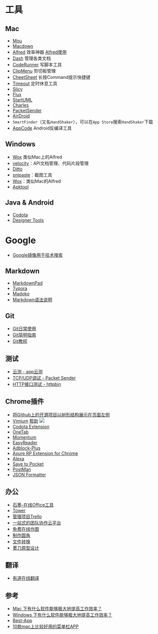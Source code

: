 # 工具

## Mac

* [Mou](http://25.io/mou/)
* [Macdown](http://macdown.uranusjr.com/)
* [Alfred](https://www.alfredapp.com/) 效率神器 [Alfred使用](http://www.tuicool.com/articles/YJJv2i)
* [Dash](https://kapeli.com/dash) 管理各类文档
* [CodeRunner](https://coderunnerapp.com/) 写脚本工具
* [ClipMenu](http://www.clipmenu.com/) 剪切板管理
* [CheetSheet](http://www.cheatsheetapp.com/CheatSheet/) 长按Command提示快捷键
* [Timeout](http://www.dejal.com/timeout/) 定时休息工具
* [Slicy](http://macrabbit.com/slicy/)
* [Flux](https://justgetflux.com/)
* [StartUML](http://staruml.io/)
* [Charles](https://www.charlesproxy.com/)
* [PacketSender](https://packetsender.com/)
* [AirDroid](https://www.airdroid.com/)
* `SmartFinder`（又名`HandShaker`），可以在`App Store`搜索`HandShaker`下载
* [AppCode](https://www.jetbrains.com/objc/) Android反编译工具

## Windows

* [Wox](https://github.com/Wox-launcher/Wox) 类似Mac上的Alfred
* [velocity](http://velocity.silverlakesoftware.com/)：API文档管理、代码片段管理
* [Ditto](http://ditto-cp.sourceforge.net/)
* [snipaste](http://zh.snipaste.com/)：截图工具
* [Wox](https://github.com/Wox-launcher/Wox)：类似Mac的Alfred
* [Apktool](https://ibotpeaches.github.io/Apktool/)

## Java & Android
* [Codota](https://www.codota.com/)
* [Designer Tools](https://play.google.com/store/apps/details?id=com.scheffsblend.designertools)

# Google

* [Google镜像用于技术搜索](http://www.itechzero.com/google-mirror-sites-collect.html)

## Markdown

* [MarkdownPad](http://www.markdownpad.com/)
* [Typora](http://www.typora.io/)
* [Madoko](https://www.madoko.net/)
* [Markdown语法说明](http://wowubuntu.com/markdown/)

## Git

* [Git日常使用](https://github.com/peterluo/LearningPythonDiary/blob/master/1.How%20to%20use%20git.md)
* [Git简明指南](http://rogerdudler.github.io/git-guide/index.zh.html)
* [Git教程](http://www.liaoxuefeng.com/wiki/0013739516305929606dd18361248578c67b8067c8c017b000)

## 测试

* [云测 - app云测](http://www.testin.cn/)
* [TCP/UDP调试 - Packet Sender](https://packetsender.com/)
* [HTTP接口测试 - httpbin](https://httpbin.org/)

## Chrome插件

* [将Github上的开源项目以树形结构展示在页面左侧](https://github.com/buunguyen/octotree)
* [Vimium](https://chrome.google.com/webstore/detail/vimium/dbepggeogbaibhgnhhndojpepiihcmeb?hl=zh-CN) [帮助](http://sspai.com/27723) ![](http://cdn.sspai.com/attachment/thumbnail/2014/12/16/6d5fb6202a03c35727794fc681e0558831ce8_mw_800_wm_1_wmp_3.jpg)
* [Codota Extension](https://chrome.google.com/webstore/detail/codota/cnpdaoipdfbkpdbdpmceeejdaabiebcb)
* [OneTab](https://chrome.google.com/webstore/detail/onetab/chphlpgkkbolifaimnlloiipkdnihall)
* [Momentum](https://chrome.google.com/webstore/detail/momentum/laookkfknpbbblfpciffpaejjkokdgca)
* [EasyReader](https://chrome.google.com/webstore/detail/easyreader/boamfheepdiallipiieadpmnklbhadhc)
* [Adblock-Plus](https://chrome.google.com/webstore/detail/adblock-plus/cfhdojbkjhnklbpkdaibdccddilifddb)
* [Axure RP Extension for Chrome](https://chrome.google.com/webstore/detail/axure-rp-extension-for-ch/dogkpdfcklifaemcdfbildhcofnopogp)
* [Alexa](https://www.alexa.com/)
* [Save to Pocket](https://chrome.google.com/webstore/detail/save-to-pocket/niloccemoadcdkdjlinkgdfekeahmflj)
* [PostMan](https://chrome.google.com/webstore/detail/postman/fhbjgbiflinjbdggehcddcbncdddomop)
* [JSON Formatter](https://github.com/callumlocke/json-formatter)

## 办公

* [石墨-在线Office工具](https://shimo.im/)
* [Tower](https://tower.im)
* [管理项目Trello](https://trello.com/)
* [一站式的团队协作云平台](http://eteams.cn/)
* [免费在线作图](https://www.processon.com/)
* [制作圆角](http://uapp.me/)
* [文件转换](https://convertio.co/zh/)
* [墨刀原型设计](https://modao.cc/)

## 翻译

* [有道在线翻译](http://fanyi.youdao.com/)

## 参考

* [Mac 下有什么软件能够极大地提高工作效率？](https://www.zhihu.com/question/27158546)
* [Windows 下有什么软件能够极大地提高工作效率？](https://www.zhihu.com/question/22919326)
* [Best-App](https://github.com/hzlzh/Best-App)
* [10款mac上比较好用的菜单栏APP](https://zhuanlan.zhihu.com/p/20845873?f3fb8ead20=e9b4474ce51d4f8f29cfc4d9d21732a7)